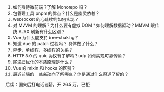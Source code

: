 1. 如何看待微前端？了解 Monorepo 吗？
2. 包管理工具 pnpm 的优点？什么是幽灵依赖？
3. websocket 的心跳续约如何实现？
4. 对 MVVM 的理解？为什么要有虚拟 DOM？如何理解数据驱动？MMVM 跟传统 AJAX 刷新有什么区别？
5. Vue 为什么能支持 tree-shaking？
6. 知道 Vue 的 patch 过程吗？ 具体做了什么？
7. 异步、单线程、多线程的关系？
8. HTTP 3.0 的 quic 协议有了解吗？udp 如何实现可靠传输？
9. 尾递归优化的本质原理是什么？
10. Vue 的 mixin 和 hooks 的区别？
11. 最近前端的一些新动向了解哪些？你是通过什么渠道了解的？

后续：国庆后打电话谈薪，开 26.5 万，已拒
